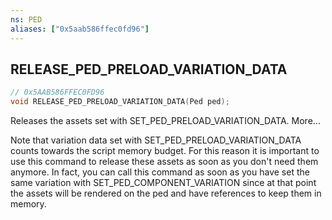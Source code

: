 ```yaml
---
ns: PED
aliases: ["0x5aab586ffec0fd96"]
---
```

## RELEASE_PED_PRELOAD_VARIATION_DATA

```c
// 0x5AAB586FFEC0FD96
void RELEASE_PED_PRELOAD_VARIATION_DATA(Ped ped);
```

Releases the assets set with SET_PED_PRELOAD_VARIATION_DATA. More...

Note that variation data set with SET_PED_PRELOAD_VARIATION_DATA counts towards the script memory budget. For this reason it is important to use this command to release these assets as soon as you don't need them anymore. In fact, you can call this command as soon as you have set the same variation with SET_PED_COMPONENT_VARIATION since at that point the assets will be rendered on the ped and have references to keep them in memory.

